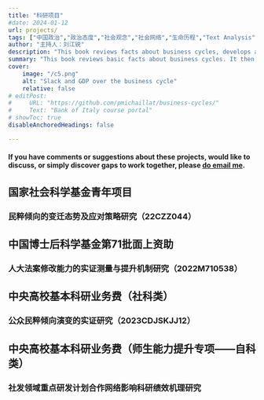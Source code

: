 ```yaml
---
title: "科研项目" 
#date: 2024-01-12
url: projects/
tags: ["中国政治","政治态度","社会观念","社会网络","生命历程","Text Analysis","科技管理","比较政治","量化研究方法","计算社会科学","时空演变","Cohort"]
author: "主持人：刘江锐"
description: "This book reviews facts about business cycles, develops a matching model to explain them, and discusses how monetary and fiscal policy can stabilize them."
summary: "This book reviews basic facts about business cycles. It then develops a matching model to explain these business-cycle facts. Finally, it explains how monetary policy and government spending should be designed to stabilize business cycles." 
cover:
    image: "/c5.png"
    alt: "Slack and GDP over the business cycle"
    relative: false
# editPost:
#     URL: "https://github.com/pmichaillat/business-cycles/"
#     Text: "Bank of Italy course portal"
# showToc: true
disableAnchoredHeadings: false

---
```


<div class="thinline"></div>

#### If you have comments or suggestions about these projects, would like to discuss, or simply discover gaps to work together, please [do email me](mailto:pascal.michaillat@gmail.com).

<div class="thinline"></div>

## 国家社会科学基金青年项目

### 民粹倾向的变迁态势及应对策略研究（22CZZ044）

<div class="thinline"></div>

## 中国博士后科学基金第71批面上资助

### 人大法案修改能力的实证测量与提升机制研究（2022M710538）

<!-- This first section reviews basic facts about business cycles. It decomposes business-cycle fluctuations into two components: fluctuations in productive capacity, and fluctuations in capacity utilization. It finds that the vast majority of business-cycle fluctuations are caused by fluctuations in capacity utilization--or equivalently fluctuations in slack. It also shows that such fluctuations in slack impose large welfare costs, due to the large non-monetary costs of unemployment. -->

<!-- + Chapter 2. Existence of slack
+ Chapter 3. Fluctuations in slack -->

<div class="thinline"></div>

## 中央高校基本科研业务费（社科类）

### 公众民粹倾向演变的实证研究（2023CDJSKJJ12）

<!-- This section develops a slackish model of business cycles. The model is static. It is built around a matching function. The matching function summarizes the complex process through which workers searching for jobs meet firms searching for employees, and firms searching for customers meet consumers searching for sellers. Because of the matching function, self-employed workers are not able to sell all their services: there is always some slack.  -->

<!-- Wealth enters the utility function. People derive direct utility from wealth, maybe because wealth is a marker of social status, and people value high social status. Thanks to this assumption, and although the model is static, the aggregate demand is nondegenerate.

The matching model requires to specify price norms. Theoretically, there are many possibilities. Evidence from microdata and ethnographic surveys suggests that prices and wages are not fully flexible but instead somewhat rigid. The section shows how such rigid pricing norms can be inserted into the model. Then the section derives comparative statics in response to aggregate demand and aggregate supply shocks under fixed prices and rigid prices. 
 -->
<!-- + Chapter 4.
+ Chapter 5.
+  --> 

<div class="thinline"></div>

## 中央高校基本科研业务费（师生能力提升专项——自科类）

### 社发领域重点研发计划合作网络影响科研绩效机理研究

<!-- This section presents a dynamic version of the slackish business-cycle model. In the dynamic model, unemployment is determined by the intersection of an aggregate demand curve, stemming from households' Euler equation, and an aggregate supply curve, corresponding to the Beveridge curve.

An advantage of moving to a dynamic environment is that interest rates appear into the model. Indeed, the real interest rate is a key determinant of aggregate demand. By setting a nominal interest rate, the central bank can stabilize the economy. The model is therefore useful to study the effect of monetary policy on unemployment—for instance to assess the possibility of a soft landing in the aftermath of the pandemic inflation spike. -->

<!-- + Chapter 14.
+ Chapter 15.
+ . -->

<div class="thinline"></div>
